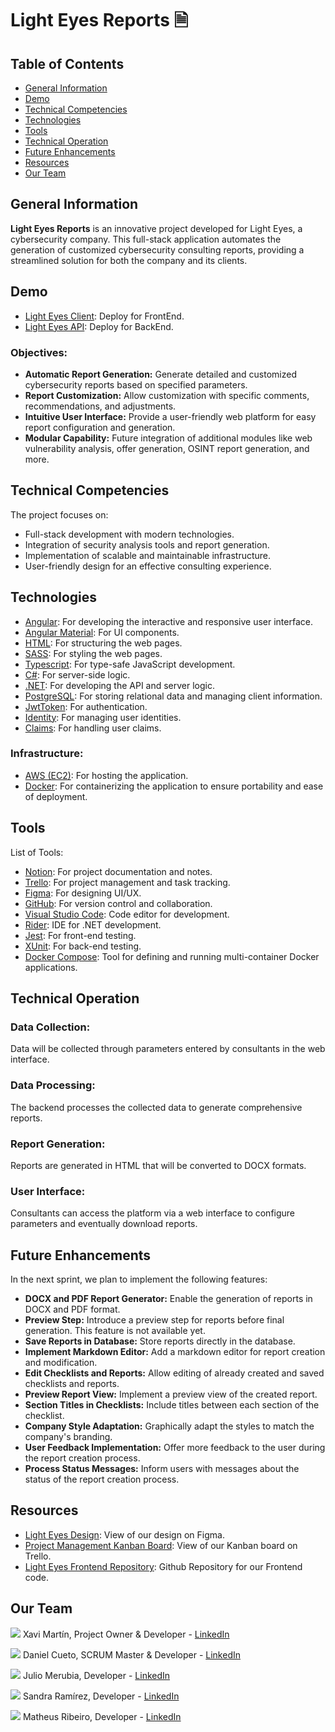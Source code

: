 # Light Eyes Reports 🗎

## Table of Contents

- [General Information](#general-information)
- [Demo](#demo)
- [Technical Competencies](#technical-competencies)
- [Technologies](#technologies)
- [Tools](#tools)
- [Technical Operation](#technical-operation)
- [Future Enhancements](#future-enhancements)
- [Resources](#resources)
- [Our Team](#our-team)

## General Information

**Light Eyes Reports** is an innovative project developed for Light Eyes, a cybersecurity company. This full-stack application automates the generation of customized cybersecurity consulting reports, providing a streamlined solution for both the company and its clients.

## Demo
- [Light Eyes Client](https://light-eyes-client.vercel.app/auth): Deploy for FrontEnd.
- [Light Eyes API](https://light-eyes-reports.live/swagger/index.html): Deploy for BackEnd.

### Objectives:
- **Automatic Report Generation:** Generate detailed and customized cybersecurity reports based on specified parameters.
- **Report Customization:** Allow customization with specific comments, recommendations, and adjustments.
- **Intuitive User Interface:** Provide a user-friendly web platform for easy report configuration and generation.
- **Modular Capability:** Future integration of additional modules like web vulnerability analysis, offer generation, OSINT report generation, and more.

## Technical Competencies

The project focuses on:
- Full-stack development with modern technologies.
- Integration of security analysis tools and report generation.
- Implementation of scalable and maintainable infrastructure.
- User-friendly design for an effective consulting experience.

## Technologies

- [Angular](https://angular.io/): For developing the interactive and responsive user interface.
- [Angular Material](https://material.angular.io/): For UI components.
- [HTML](https://developer.mozilla.org/en-US/docs/Web/HTML): For structuring the web pages.
- [SASS](https://sass-lang.com/): For styling the web pages.
- [Typescript](https://www.typescriptlang.org/): For type-safe JavaScript development.
- [C#](https://docs.microsoft.com/en-us/dotnet/csharp/): For server-side logic.
- [.NET](https://dotnet.microsoft.com/): For developing the API and server logic.
- [PostgreSQL](https://www.postgresql.org/): For storing relational data and managing client information.
- [JwtToken](https://jwt.io/): For authentication.
- [Identity](https://docs.microsoft.com/en-us/aspnet/core/security/authentication/identity): For managing user identities.
- [Claims](https://docs.microsoft.com/en-us/dotnet/framework/security/claims-based-identity-model): For handling user claims.

### Infrastructure:
- [AWS (EC2)](https://aws.amazon.com/ec2/): For hosting the application.
- [Docker](https://www.docker.com/): For containerizing the application to ensure portability and ease of deployment.

## Tools

List of Tools:
- [Notion](https://www.notion.so/): For project documentation and notes.
- [Trello](https://trello.com/): For project management and task tracking.
- [Figma](https://www.figma.com/): For designing UI/UX.
- [GitHub](https://github.com/): For version control and collaboration.
- [Visual Studio Code](https://code.visualstudio.com/): Code editor for development.
- [Rider](https://www.jetbrains.com/rider/): IDE for .NET development.
- [Jest](https://jestjs.io/): For front-end testing.
- [XUnit](https://xunit.net/): For back-end testing.
- [Docker Compose](https://docs.docker.com/compose/): Tool for defining and running multi-container Docker applications.

## Technical Operation

### Data Collection:
Data will be collected through parameters entered by consultants in the web interface.

### Data Processing:
The backend processes the collected data to generate comprehensive reports.

### Report Generation:
Reports are generated in HTML that will be converted to DOCX formats.

### User Interface:
Consultants can access the platform via a web interface to configure parameters and eventually download reports.

## Future Enhancements

In the next sprint, we plan to implement the following features:

- **DOCX and PDF Report Generator:** Enable the generation of reports in DOCX and PDF format.
- **Preview Step:** Introduce a preview step for reports before final generation. This feature is not available yet.
- **Save Reports in Database:** Store reports directly in the database.
- **Implement Markdown Editor:** Add a markdown editor for report creation and modification.
- **Edit Checklists and Reports:** Allow editing of already created and saved checklists and reports.
- **Preview Report View:** Implement a preview view of the created report.
- **Section Titles in Checklists:** Include titles between each section of the checklist.
- **Company Style Adaptation:** Graphically adapt the styles to match the company's branding.
- **User Feedback Implementation:** Offer more feedback to the user during the report creation process.
- **Process Status Messages:** Inform users with messages about the status of the report creation process.

## Resources
- [Light Eyes Design](https://www.figma.com/design/dtrGIfWZh3tb2KlXVKerbM/Final-Project?node-id=0-1&t=YKeKJnJ087I873I5-1): View of our design on Figma.
- [Project Management Kanban Board](https://trello.com/b/dn13Bkos/final-project): View of our Kanban board on Trello.
- [Light Eyes Frontend Repository](https://github.com/sindriax/light-eyes-client): Github Repository for our Frontend code.

## Our Team
<p> <a href="https://github.com/xavimrg">
    <img src="https://img.shields.io/badge/GitHub-100000?style=for-the-badge&logo=github&logoColor=white"></a> Xavi Martín, Project Owner & Developer - <a href="https://linkedin.com/in/javier-m-4aa72199">LinkedIn</a></p>

<p> <a href="https://github.com/DCueto">
    <img src="https://img.shields.io/badge/GitHub-100000?style=for-the-badge&logo=github&logoColor=white"></a> Daniel Cueto, SCRUM Master & Developer - <a href="https://linkedin.com/in/dcuetome/">LinkedIn</a></p>

<p> <a href="https://github.com/Lapiceros">
    <img src="https://img.shields.io/badge/GitHub-100000?style=for-the-badge&logo=github&logoColor=white"></a> Julio Merubia, Developer - <a href="https://linkedin.com/in/juliomerubia/">LinkedIn</a></p>

<p> <a href="https://github.com/sandiaxcx">
    <img src="https://img.shields.io/badge/GitHub-100000?style=for-the-badge&logo=github&logoColor=white"></a> Sandra Ramírez, Developer - <a href="https://linkedin.com/in/sandraramirezpuente/">LinkedIn</a></p>

<p> <a href="https://github.com/limematheuz">
    <img src="https://img.shields.io/badge/GitHub-100000?style=for-the-badge&logo=github&logoColor=white"></a> Matheus Ribeiro, Developer - <a href="https://linkedin.com/in/matheus-ribeiro-lima/">LinkedIn</a></p>
